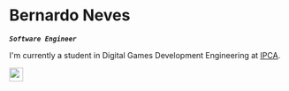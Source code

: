 # Bernardo Neves
***`Software Engineer`***

I'm currently a student in Digital Games Development Engineering at [IPCA](https://ipca.pt/en/).


<p align="left">
  <a href="https://discord.com/users/704291752588345354/"><img height="25" src="https://img.shields.io/badge/-Neves%231977-5865F2?logo=discord&logoColor=white"/>
  <!--<a href="https://www.linkedin.com/in/bernardo-neves-154718238/"><img  height="25" src="https://img.shields.io/badge/-Bernardo%20Neves-0A66C2?logo=linkedin&logoColor=white"/>
</p>
  
<!-- ---
 
<!--<img src="https://github-readme-stats.vercel.app/api?username=BernardoNeves&show_icons=true&hide_border=true&count_private=true&include_all_commits=false&theme=transparent&hide_rank=true"/>
  
<!-----

<!--<a href="https://github.com/BernardoNeves/PDW_2"><img width="278" src="https://denvercoder1-github-readme-stats.vercel.app/api/pin/?username=BernardoNeves&repo=PDW_2&theme=github_dark&hide_border=false&show_icons=true&show_description=true"/>
